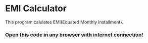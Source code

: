 # EMI Calculator

This program calulates EMI(Equated Monthly Installment).

### Open this code in any browser with internet connection!